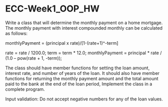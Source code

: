 # ECC-Week1_OOP_HW
Write a class that will determine the monthly payment on a home mortgage. The monthly payment with interest compounded monthly can be calculated as follows:


 monthlyPayment = (principal  x rate)/[1-(rate+1)^-term]


 rate = rate / 1200.0;
 term = term * 12.0;
 monthlyPayment = principal * rate / (1.0 – pow(rate + 1, -term));


 The class should have member functions for setting the loan amount,
 interest rate, and number of years of the loan. It should also have
 member functions for returning the monthly payment amount and the
 total amount paid to the bank at the end of the loan period,
 Implement the class in a complete program.


 Input validation: Do not accept negative numbers for any of the loan values.
